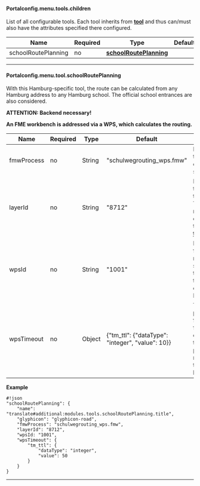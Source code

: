 #### Portalconfig.menu.tools.children

List of all configurable tools. Each tool inherits from **[tool](#markdown-header-portalconfigmenutool)** and thus can/must also have the attributes specified there configured.

|Name|Required|Type|Default|Description|Expert|
|----|-------------|---|-------|------------|------|
|schoolRoutePlanning|no|**[schoolRoutePlanning](#markdown-header-portalconfigmenutoolschulwegrouting)**||schoolRoutePlanning.|true|

***

#### Portalconfig.menu.tool.schoolRoutePlanning

With this Hamburg-specific tool, the route can be calculated from any Hamburg address to any Hamburg school. The official school entrances are also considered.

**ATTENTION: Backend necessary!**

**An FME workbench is addressed via a WPS, which calculates the routing.**

|Name|Required|Type|Default|Description|Expert|
|----|-------------|---|-------|------------|------|
|fmwProcess|no|String|"schulwegrouting_wps.fmw"|FME process that calculates a school route.|true|
|layerId|no|String|"8712"|Id of the layer that contains the schools. This layer must also be configured in the **[themeconfig](#markdown-header-themeconfig)**.|true|
|wpsId|no|String|"1001"|Id of the WPS from the rest-services.json that triggers the configured FME process.|true|
|wpsTimeout|no|Object|{"tm_ttl": {"dataType": "integer", "value": 10}}|Timout parameters for the wps. If false oder empty object then this parameter is not sent in the post body.|true|

**Example**
```
#!json
"schoolRoutePlanning": {
    "name": "translate#additional:modules.tools.schoolRoutePlanning.title",
    "glyphicon": "glyphicon-road",
    "fmwProcess": "schulwegrouting_wps.fmw",
    "layerId": "8712",
    "wpsId: "1001",
    "wpsTimeout": {
        "tm_ttl": {
            "dataType": "integer",
            "value": 50
        }
    }
}
```

***
